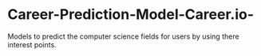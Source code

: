 # Career-Prediction-Model-Career.io-
 Models to predict the computer science  fields for users by using there interest points.
